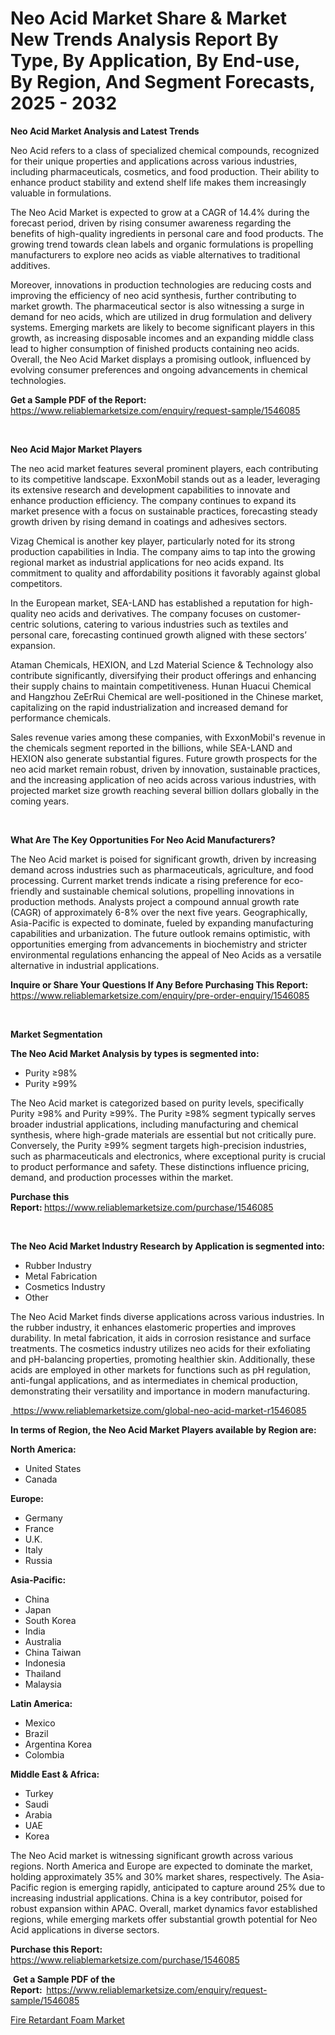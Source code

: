 <p><h1>Neo Acid Market Share & Market New Trends Analysis Report By Type, By Application, By End-use, By Region, And Segment Forecasts, 2025 - 2032</h1></p><p><strong>Neo Acid Market Analysis and Latest Trends</strong></p>
<p><p>Neo Acid refers to a class of specialized chemical compounds, recognized for their unique properties and applications across various industries, including pharmaceuticals, cosmetics, and food production. Their ability to enhance product stability and extend shelf life makes them increasingly valuable in formulations.</p><p>The Neo Acid Market is expected to grow at a CAGR of 14.4% during the forecast period, driven by rising consumer awareness regarding the benefits of high-quality ingredients in personal care and food products. The growing trend towards clean labels and organic formulations is propelling manufacturers to explore neo acids as viable alternatives to traditional additives. </p><p>Moreover, innovations in production technologies are reducing costs and improving the efficiency of neo acid synthesis, further contributing to market growth. The pharmaceutical sector is also witnessing a surge in demand for neo acids, which are utilized in drug formulation and delivery systems. Emerging markets are likely to become significant players in this growth, as increasing disposable incomes and an expanding middle class lead to higher consumption of finished products containing neo acids. Overall, the Neo Acid Market displays a promising outlook, influenced by evolving consumer preferences and ongoing advancements in chemical technologies.</p></p>
<p><strong>Get a Sample PDF of the Report:&nbsp;</strong> <a href="https://www.reliablemarketsize.com/enquiry/request-sample/1546085?utm_campaign=3192&utm_medium=2&utm_source=Github&utm_content=ia&utm_term=31032025&utm_id=neo-acid">https://www.reliablemarketsize.com/enquiry/request-sample/1546085</a></p>
<p>&nbsp;</p>
<p><strong>Neo Acid Major Market Players</strong></p>
<p><p>The neo acid market features several prominent players, each contributing to its competitive landscape. ExxonMobil stands out as a leader, leveraging its extensive research and development capabilities to innovate and enhance production efficiency. The company continues to expand its market presence with a focus on sustainable practices, forecasting steady growth driven by rising demand in coatings and adhesives sectors.</p><p>Vizag Chemical is another key player, particularly noted for its strong production capabilities in India. The company aims to tap into the growing regional market as industrial applications for neo acids expand. Its commitment to quality and affordability positions it favorably against global competitors.</p><p>In the European market, SEA-LAND has established a reputation for high-quality neo acids and derivatives. The company focuses on customer-centric solutions, catering to various industries such as textiles and personal care, forecasting continued growth aligned with these sectors’ expansion.</p><p>Ataman Chemicals, HEXION, and Lzd Material Science & Technology also contribute significantly, diversifying their product offerings and enhancing their supply chains to maintain competitiveness. Hunan Huacui Chemical and Hangzhou ZeErRui Chemical are well-positioned in the Chinese market, capitalizing on the rapid industrialization and increased demand for performance chemicals.</p><p>Sales revenue varies among these companies, with ExxonMobil's revenue in the chemicals segment reported in the billions, while SEA-LAND and HEXION also generate substantial figures. Future growth prospects for the neo acid market remain robust, driven by innovation, sustainable practices, and the increasing application of neo acids across various industries, with projected market size growth reaching several billion dollars globally in the coming years.</p></p>
<p>&nbsp;</p>
<p><strong>What Are The Key Opportunities For Neo Acid Manufacturers?</strong></p>
<p><p>The Neo Acid market is poised for significant growth, driven by increasing demand across industries such as pharmaceuticals, agriculture, and food processing. Current market trends indicate a rising preference for eco-friendly and sustainable chemical solutions, propelling innovations in production methods. Analysts project a compound annual growth rate (CAGR) of approximately 6-8% over the next five years. Geographically, Asia-Pacific is expected to dominate, fueled by expanding manufacturing capabilities and urbanization. The future outlook remains optimistic, with opportunities emerging from advancements in biochemistry and stricter environmental regulations enhancing the appeal of Neo Acids as a versatile alternative in industrial applications.</p></p>
<p><strong>Inquire or Share Your Questions If Any Before Purchasing This Report:</strong> <a href="https://www.reliablemarketsize.com/enquiry/pre-order-enquiry/1546085?utm_campaign=3192&utm_medium=2&utm_source=Github&utm_content=ia&utm_term=31032025&utm_id=neo-acid">https://www.reliablemarketsize.com/enquiry/pre-order-enquiry/1546085</a></p>
<p>&nbsp;</p>
<p><strong>Market Segmentation</strong></p>
<p><strong>The Neo Acid Market Analysis by types is segmented into:</strong></p>
<p><ul><li>Purity ≥98%</li><li>Purity ≥99%</li></ul></p>
<p><p>The Neo Acid market is categorized based on purity levels, specifically Purity ≥98% and Purity ≥99%. The Purity ≥98% segment typically serves broader industrial applications, including manufacturing and chemical synthesis, where high-grade materials are essential but not critically pure. Conversely, the Purity ≥99% segment targets high-precision industries, such as pharmaceuticals and electronics, where exceptional purity is crucial to product performance and safety. These distinctions influence pricing, demand, and production processes within the market.</p></p>
<p><strong>Purchase this Report:&nbsp;</strong><a href="https://www.reliablemarketsize.com/purchase/1546085?utm_campaign=3192&utm_medium=2&utm_source=Github&utm_content=ia&utm_term=31032025&utm_id=neo-acid">https://www.reliablemarketsize.com/purchase/1546085</a></p>
<p>&nbsp;</p>
<p><strong>The Neo Acid Market Industry Research by Application is segmented into:</strong></p>
<p><ul><li>Rubber Industry</li><li>Metal Fabrication</li><li>Cosmetics Industry</li><li>Other</li></ul></p>
<p><p>The Neo Acid Market finds diverse applications across various industries. In the rubber industry, it enhances elastomeric properties and improves durability. In metal fabrication, it aids in corrosion resistance and surface treatments. The cosmetics industry utilizes neo acids for their exfoliating and pH-balancing properties, promoting healthier skin. Additionally, these acids are employed in other markets for functions such as pH regulation, anti-fungal applications, and as intermediates in chemical production, demonstrating their versatility and importance in modern manufacturing.</p></p>
<p><a href="https://www.reliablemarketsize.com/global-neo-acid-market-r1546085?utm_campaign=3192&utm_medium=2&utm_source=Github&utm_content=ia&utm_term=31032025&utm_id=neo-acid">&nbsp;https://www.reliablemarketsize.com/global-neo-acid-market-r1546085</a></p>
<p><strong>In terms of Region, the Neo Acid Market Players available by Region are:</strong></p>
<p>
    <p> <strong> North America: </strong>
        <ul>
            <li>United States</li>
            <li>Canada</li>
        </ul>
        </p> 
    <p> <strong> Europe: </strong>
        <ul>
            <li>Germany</li>
            <li>France</li>
            <li>U.K.</li>
            <li>Italy</li>
            <li>Russia</li>
        </ul>
        </p> 
    <p> <strong> Asia-Pacific: </strong>
        <ul>
            <li>China</li>
            <li>Japan</li>
            <li>South Korea</li>
            <li>India</li>
            <li>Australia</li>
            <li>China Taiwan</li>
            <li>Indonesia</li>
            <li>Thailand</li>
            <li>Malaysia</li>
        </ul>
        </p> 
    <p> <strong> Latin America: </strong>
        <ul>
            <li>Mexico</li>
            <li>Brazil</li>
            <li>Argentina Korea</li>
            <li>Colombia</li>
        </ul>
        </p> 
    <p> <strong> Middle East & Africa: </strong>
        <ul>
            <li>Turkey</li>
            <li>Saudi</li>
            <li>Arabia</li>
            <li>UAE</li>
            <li>Korea</li>
        </ul>
    </p>
    </p>
<p><p>The Neo Acid market is witnessing significant growth across various regions. North America and Europe are expected to dominate the market, holding approximately 35% and 30% market shares, respectively. The Asia-Pacific region is emerging rapidly, anticipated to capture around 25% due to increasing industrial applications. China is a key contributor, poised for robust expansion within APAC. Overall, market dynamics favor established regions, while emerging markets offer substantial growth potential for Neo Acid applications in diverse sectors.</p></p>
<p><strong>Purchase this Report: </strong><a href="https://www.reliablemarketsize.com/purchase/1546085?utm_campaign=3192&utm_medium=2&utm_source=Github&utm_content=ia&utm_term=31032025&utm_id=neo-acid">https://www.reliablemarketsize.com/purchase/1546085</a></p>
<p>&nbsp;<strong>Get a Sample PDF of the Report:&nbsp;&nbsp;</strong><a href="https://www.reliablemarketsize.com/enquiry/request-sample/1546085?utm_campaign=3192&utm_medium=2&utm_source=Github&utm_content=ia&utm_term=31032025&utm_id=neo-acid">https://www.reliablemarketsize.com/enquiry/request-sample/1546085</a></p>
<p><strong></strong></p>
<p><p><a href="https://github.com/spoorsusama/Market-Research-Report-List-1/blob/main/fire-retardant-foam-market.md?utm_campaign=3192&utm_medium=2&utm_source=Github&utm_content=ia&utm_term=31032025&utm_id=neo-acid">Fire Retardant Foam Market</a></p></p>